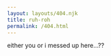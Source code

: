 ```yaml
---
layout: layouts/404.njk
title: ruh-roh
permalink: /404.html
---
```


either you or i messed up here...??